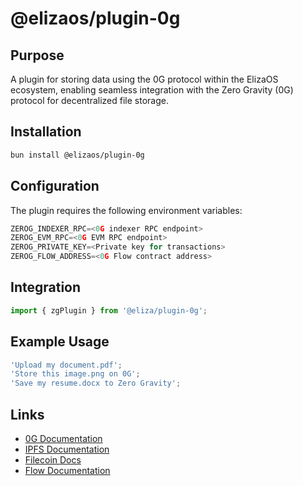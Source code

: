 # @elizaos/plugin-0g

## Purpose

A plugin for storing data using the 0G protocol within the ElizaOS ecosystem, enabling seamless integration with the Zero Gravity (0G) protocol for decentralized file storage.

## Installation

```bash
bun install @elizaos/plugin-0g
```

## Configuration

The plugin requires the following environment variables:

```typescript
ZEROG_INDEXER_RPC=<0G indexer RPC endpoint>
ZEROG_EVM_RPC=<0G EVM RPC endpoint>
ZEROG_PRIVATE_KEY=<Private key for transactions>
ZEROG_FLOW_ADDRESS=<0G Flow contract address>
```

## Integration

```typescript
import { zgPlugin } from '@eliza/plugin-0g';
```

## Example Usage

```typescript
'Upload my document.pdf';
'Store this image.png on 0G';
'Save my resume.docx to Zero Gravity';
```

## Links

- [0G Documentation](https://docs.0g.xyz/)
- [IPFS Documentation](https://docs.ipfs.tech/)
- [Filecoin Docs](https://docs.filecoin.io/)
- [Flow Documentation](https://developers.flow.com/)
